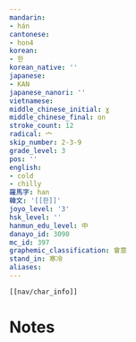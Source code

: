 ```yaml
---
mandarin:
- hán
cantonese:
- hon4
korean:
- 한
korean_native: ''
japanese:
- KAN
japanese_nanori: ''
vietnamese:
middle_chinese_initial: ɣ
middle_chinese_final: ɑn
stroke_count: 12
radical: 宀
skip_number: 2-3-9
grade_level: 3
pos: ''
english:
- cold
- chilly
羅馬字: han
韓文: '[[한]]'
joyo_level: '3'
hsk_level: ''
hanmun_edu_level: 中
danayo_id: 3090
mc_id: 397
graphemic_classification: 會意
stand_in: 寒冷
aliases:
---
```

```meta-bind-embed
[[nav/char_info]]
```

# Notes
